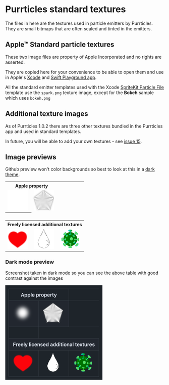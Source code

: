 # Purrticles standard textures

The files in here are the textures used in particle emitters by Purrticles. They are small bitmaps that are often scaled and tinted in the emitters.

## Apple™ Standard particle textures
These two image files are property of Apple Incorporated and no rights are asserted.

They are copied here for your convenience to be able to open them and use in Apple's [Xcode][x1] and [Swift Playground app][p1].

All the standard emitter templates used with the Xcode [SpriteKit Particle File][x2] template use the `spark.png` texture image, except for the **Bokeh** sample which uses `bokeh.png`


## Additional texture images
As of Purrticles 1.0.2 there are three other textures bundled in the Purrticles app and used in standard templates.

In future, you will be able to add your own textures - see [issue 15][gh15].

## Image previews 
Github preview won't color backgrounds so best to look at this in a [dark theme][ght].

<table> 
  <tr><th colspan="2">Apple property</th></tr>
  <tr>
    <td>
      <img src="spark.png" width="64">
    </td>
    <td>
      <img src="bokeh.png" width="64">
    </td>
  </tr>
  <tr><th>&nbsp;</th></tr>
  <tr><th colspan="3">Freely licensed additional textures</th></tr>
  <tr>
    <td>
      <img src="heart.png" width="64">
    </td>
    <td>
      <img src="droplet.png" width="64">
    </td>
    <td>
      <img src="covid.png" width="64">
    </td>
  </tr>
</table>


### Dark mode preview
Screenshot taken in dark mode so you can see the above table with good contrast against the images

![<# Single screenshot of table, cannot select images #>](DarkPreview.png "Screenshot")

[p1]: https://apps.apple.com/au/app/swift-playground/id908519492
[x1]:https://developer.apple.com/xcode/
[x2]: https://developer.apple.com/documentation/xcode/creating-a-spritekit-particle-emitter-in-xcode

[gh15]: https://github.com/Touchgram/purrticles/issues/15
[ght]: https://docs.github.com/en/get-started/accessibility/managing-your-theme-settings
